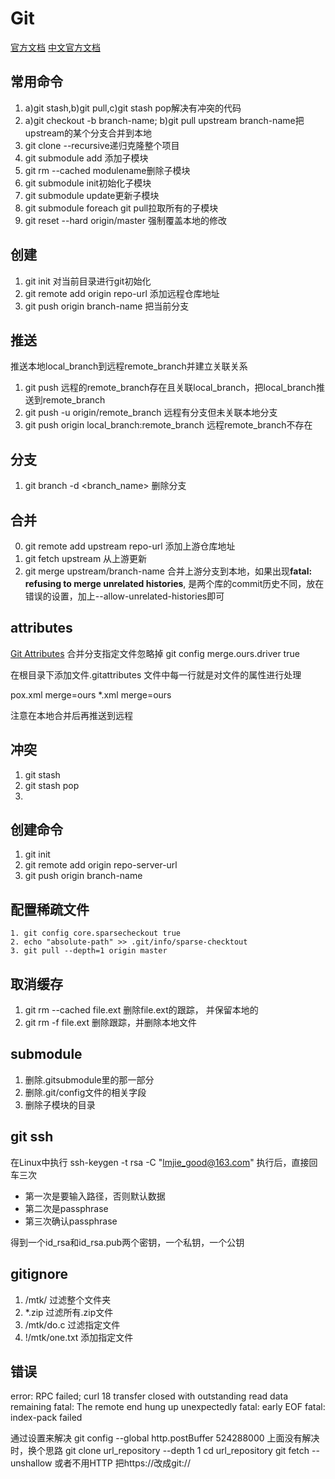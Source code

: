 # Git

[官方文档](https://git-scm.com/docs)
[中文官方文档](https://git-scm.com/book/zh/v2)

## 常用命令

1. a)git stash,b)git pull,c)git stash pop解决有冲突的代码
2. a)git checkout -b branch-name; b)git pull upstream branch-name把upstream的某个分支合并到本地
3. git clone <repository> --recursive递归克隆整个项目
4. git submodule add <repository> <path>添加子模块
5. git rm --cached modulename删除子模块
6. git submodule init初始化子模块
7. git submodule update更新子模块
8. git submodule foreach git pull拉取所有的子模块
9. git reset --hard origin/master 强制覆盖本地的修改

## 创建 
1. git init 对当前目录进行git初始化
2. git remote add origin repo-url 添加远程仓库地址
3. git push origin branch-name 把当前分支

## 推送
推送本地local_branch到远程remote_branch并建立关联关系
1. git push 远程的remote_branch存在且关联local_branch，把local_branch推送到remote_branch
2. git push -u origin/remote_branch 远程有分支但未关联本地分支 
3. git push origin local_branch:remote_branch 远程remote_branch不存在

## 分支
1. git branch -d <branch_name> 删除分支

## 合并
0. git remote add upstream repo-url 添加上游仓库地址
1. git fetch upstream 从上游更新
2. git merge upstream/branch-name 合并上游分支到本地，如果出现**fatal: refusing to merge unrelated histories**, 是两个库的commit历史不同，放在错误的设置，加上--allow-unrelated-histories即可

## attributes
[Git Attributes](https://git-scm.com/book/en/v2/Customizing-Git-Git-Attributes)
合并分支指定文件忽略掉
git config merge.ours.driver true 

在根目录下添加文件.gitattributes
文件中每一行就是对文件的属性进行处理

pox.xml merge=ours 
*.xml merge=ours 

注意在本地合并后再推送到远程
## 冲突
1. git stash 
2. git stash pop 
3. 

## 创建命令

1. git init
2. git remote add origin repo-server-url
3. git push origin branch-name
    
	
## 配置稀疏文件

    1. git config core.sparsecheckout true
    2. echo "absolute-path" >> .git/info/sparse-checktout
    3. git pull --depth=1 origin master

## 取消缓存

1. git rm --cached file.ext 删除file.ext的跟踪， 并保留本地的
2. git rm -f file.ext 删除跟踪，并删除本地文件

## submodule

1. 删除.gitsubmodule里的那一部分
2. 删除.git/config文件的相关字段
3. 删除子模块的目录

## git ssh
在Linux中执行
ssh-keygen -t rsa -C "lmjie_good@163.com"
执行后，直接回车三次

- 第一次是要输入路径，否则默认数据
- 第二次是passphrase
- 第三次确认passphrase

得到一个id_rsa和id_rsa.pub两个密钥，一个私钥，一个公钥


## gitignore

1. /mtk/ 过滤整个文件夹
2. *.zip 过滤所有.zip文件
3. /mtk/do.c 过滤指定文件
4. !/mtk/one.txt 添加指定文件

## 错误

error: RPC failed; curl 18 transfer closed with outstanding read data remaining
fatal: The remote end hung up unexpectedly
fatal: early EOF
fatal: index-pack failed

通过设置来解决
git config --global http.postBuffer 524288000
上面没有解决时，换个思路
git clone url_repository --depth 1
cd url_repository 
git fetch --unshallow 
或者不用HTTP
把https://改成git://
